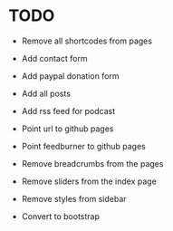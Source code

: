 
# TODO

* Remove all shortcodes from pages
* Add contact form
* Add paypal donation form
* Add all posts
* Add rss feed for podcast

* Point url to github pages
* Point feedburner to github pages

* Remove breadcrumbs from the pages
* Remove sliders from the index page
* Remove styles from sidebar
* Convert to bootstrap
